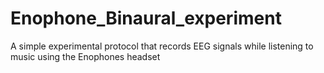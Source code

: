 # Enophone_Binaural_experiment
A simple experimental protocol that records EEG signals while listening to music using the Enophones headset 
